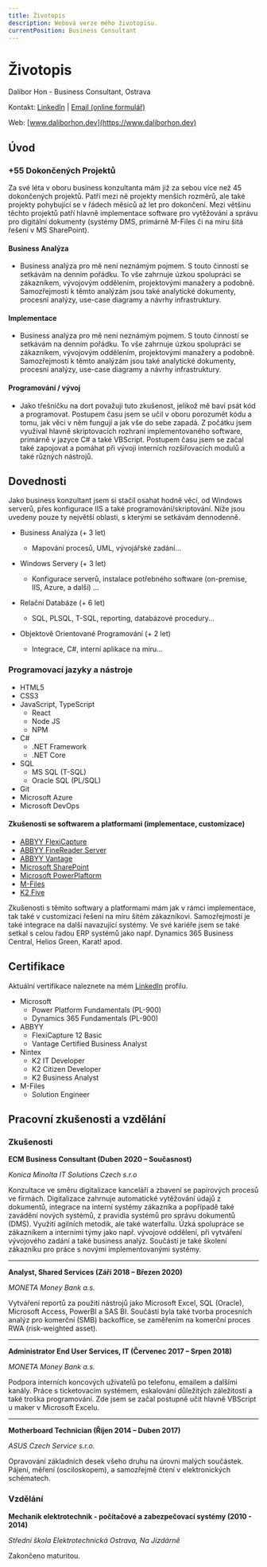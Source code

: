 ```yaml
---
title: Životopis
description: Webová verze mého životopisu.
currentPosition: Business Consultant
---
```


# Životopis

Dalibor Hon - Business Consultant, Ostrava

Kontakt: [LinkedIn](https://www.linkedin.com/in/dalibor-hon/) | [Email (online formulář)](https://www.daliborhon.dev/contact)

Web: [www.daliborhon.dev](https://www.daliborhon.dev)

## Úvod

### +55 Dokončených Projektů

Za své léta v oboru business konzultanta mám již za sebou více než 45 dokončených projektů. Patří mezi ně projekty menších rozměrů, ale také projekty pohybující se v řádech měsíců až let pro dokončení.
Mezi většinu těchto projektů patří hlavně implementace software pro vytěžování a správu pro digitální dokumenty (systémy DMS, primárně M-Files či na míru šitá řešení v MS SharePoint).

#### Business Analýza

-   Business analýza pro mě není neznámým pojmem. S touto činností se setkávám na denním pořádku. To vše zahrnuje úzkou spolupráci se zákazníkem, vývojovým oddělením, projektovými manažery a podobně.
    Samozřejmostí k těmto analýzám jsou také analytické dokumenty, procesní analýzy, use-case diagramy a návrhy infrastruktury.

#### Implementace

-   Business analýza pro mě není neznámým pojmem. S touto činností se setkávám na denním pořádku.
    To vše zahrnuje úzkou spolupráci se zákazníkem, vývojovým oddělením, projektovými manažery a podobně.
    Samozřejmostí k těmto analýzám jsou také analytické dokumenty, procesní analýzy, use-case diagramy a návrhy infrastruktury.

#### Programování / vývoj

-   Jako třešničku na dort považuji tuto zkušenost, jelikož mě baví psát kód a programovat. Postupem času jsem se učil v oboru porozumět kódu a tomu, jak věci v něm fungují a jak vše do sebe zapadá.
    Z počátku jsem využíval hlavně skriptovacích rozhraní implementovaného software, primárně v jazyce C# a také VBScript.
    Postupem času jsem se začal také zapojovat a pomáhat při vývoji interních rozšiřovacích modulů a také různých nástrojů.

## Dovednosti

Jako business konzultant jsem si stačil osahat hodně věcí, od Windows serverů, přes konfigurace IIS a také programování/skriptování.
Níže jsou uvedeny pouze ty největší oblasti, s kterými se setkávám dennodenně.

-   Business Analýza (\+ 3 let)

    -   Mapování procesů, UML, vývojářské zadání...

-   Windows Servery (\+ 3 let)

    -   Konfigurace serverů, instalace potřebného software (on-premise, IIS, Azure, a další) ...

-   Relační Databáze (\+ 6 let)

    -   SQL, PLSQL, T-SQL, reporting, databázové procedury...

-   Objektově Orientované Programování (\+ 2 let)
    -   Integrace, C#, interní aplikace na míru...

### Programovací jazyky a nástroje

-   HTML5
-   CSS3
-   JavaScript, TypeScript
    -   React
    -   Node JS
    -   NPM
-   C#
    -   .NET Framework
    -   .NET Core
-   SQL
    -   MS SQL (T-SQL)
    -   Oracle SQL (PL/SQL)
-   Git
-   Microsoft Azure
-   Microsoft DevOps

#### Zkušenosti se softwarem a platformami (implementace, customizace)

-   [ABBYY FlexiCapture](https://www.abbyy.com/flexicapture/)
-   [ABBYY FineReader Server](https://www.abbyy.com/finereader-server/)
-   [ABBYY Vantage](https://www.abbyy.com/vantage/)
-   [Microsoft SharePoint](https://www.microsoft.com/cs-cz/microsoft-365/sharepoint/collaboration)
-   [Microsoft PowerPlaftorm](https://powerplatform.microsoft.com/en-us/)
-   [M-Files](https://www.m-files.com/)
-   [K2 Five](https://www.nintex.com/process-automation/k2-software/)

Zkušenosti s těmito softwary a platformami mám jak v rámci implementace, tak také v customizaci řešení na míru šitém zákazníkovi.
Samozřejmostí je také integrace na další navazující systémy. Ve své kariéře jsem se také setkal s celou řadou ERP systémů jako např. Dynamics 365 Business Central, Helios Green, Karat! apod.

## Certifikace

Aktuální vertifikace naleznete na mém [LinkedIn](https://www.linkedin.com/in/dalibor-hon/details/certifications/) profilu.

-   Microsoft
    -   Power Platform Fundamentals (PL-900)
    -   Dynamics 365 Fundamentals (PL-900)
-   ABBYY
    -   FlexiCapture 12 Basic
    -   Vantage Certified Business Analyst
-   Nintex
    -   K2 IT Developer
    -   K2 Citizen Developer
    -   K2 Business Analyst
-   M-Files
    -   Solution Engineer

## Pracovní zkušenosti a vzdělání

### Zkušenosti

**ECM Business Consultant (Duben 2020 – Současnost)**

_Konica Minolta IT Solutions Czech s.r.o_

Konzultace ve směru digitalizace kanceláří a zbavení se papírových procesů ve firmách. Digitalizace zahrnuje automatické vytěžování údajů z dokumentů, integrace na interní systémy zákazníka a popřípadě také zavádění nových systémů, z pravidla systémů pro správu dokumentů (DMS). Využití agilních metodik, ale také waterfallu. Úzká spolupráce se zákazníkem a interními týmy jako např. vývojové oddělení, při vytváření vývojového zadání a také business analýz. Součástí je také školení zákazníku pro práce s novými implementovanými systémy.

---

**Analyst, Shared Services (Září 2018 – Březen 2020)**

_MONETA Money Bank a.s._

Vytváření reportů za použití nástrojů jako Microsoft Excel, SQL (Oracle), Microsoft Access, PowerBI a SAS BI. Součástí byla také tvorba procesních analýz pro komerční (SMB) backoffice, se zaměřením na komerční proces RWA (risk-weighted asset).

---

**Administrator End User Services, IT (Červenec 2017 – Srpen 2018)**

_MONETA Money Bank a.s._

Podpora interních koncových uživatelů po telefonu, emailem a dalšími kanály. Práce s ticketovacím systémem, eskalování důležitých záležitostí a také troška programování. Zde jsem se začal postupně učit hlavně VBScript u maker v Microsoft Excelu.

---

**Motherboard Technician (Říjen 2014 – Duben 2017)**

_ASUS Czech Service s.r.o._

Opravování základních desek všeho druhu na úrovni malých součástek. Pájení, měření (osciloskopem), a samozřejmě čtení v elektronických schématech.

### Vzdělání

**Mechanik elektrotechnik - počítačové a zabezpečovací systémy (2010 - 2014)**

_Střední škola Elektrotechnická Ostrava, Na Jízdárně_

Zakončeno maturitou.
